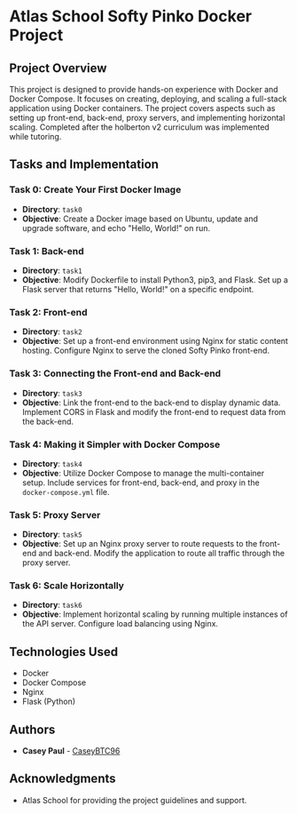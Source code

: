 # Atlas School Softy Pinko Docker Project

## Project Overview

This project is designed to provide hands-on experience with Docker and Docker Compose. It focuses on creating, deploying, and scaling a full-stack application using Docker containers. The project covers aspects such as setting up front-end, back-end, proxy servers, and implementing horizontal scaling. Completed after the holberton v2 curriculum was implemented while tutoring.

## Tasks and Implementation

### Task 0: Create Your First Docker Image

- **Directory**: `task0`
- **Objective**: Create a Docker image based on Ubuntu, update and upgrade software, and echo "Hello, World!" on run.

### Task 1: Back-end

- **Directory**: `task1`
- **Objective**: Modify Dockerfile to install Python3, pip3, and Flask. Set up a Flask server that returns "Hello, World!" on a specific endpoint.

### Task 2: Front-end

- **Directory**: `task2`
- **Objective**: Set up a front-end environment using Nginx for static content hosting. Configure Nginx to serve the cloned Softy Pinko front-end.

### Task 3: Connecting the Front-end and Back-end

- **Directory**: `task3`
- **Objective**: Link the front-end to the back-end to display dynamic data. Implement CORS in Flask and modify the front-end to request data from the back-end.

### Task 4: Making it Simpler with Docker Compose

- **Directory**: `task4`
- **Objective**: Utilize Docker Compose to manage the multi-container setup. Include services for front-end, back-end, and proxy in the `docker-compose.yml` file.

### Task 5: Proxy Server

- **Directory**: `task5`
- **Objective**: Set up an Nginx proxy server to route requests to the front-end and back-end. Modify the application to route all traffic through the proxy server.

### Task 6: Scale Horizontally

- **Directory**: `task6`
- **Objective**: Implement horizontal scaling by running multiple instances of the API server. Configure load balancing using Nginx.

## Technologies Used

- Docker
- Docker Compose
- Nginx
- Flask (Python)

## Authors

- **Casey Paul** - [CaseyBTC96](https://github.com/CaseyBTC96)

## Acknowledgments

- Atlas School for providing the project guidelines and support.
